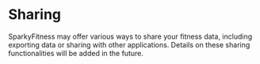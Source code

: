 # Sharing

SparkyFitness may offer various ways to share your fitness data, including exporting data or sharing with other applications. Details on these sharing functionalities will be added in the future.